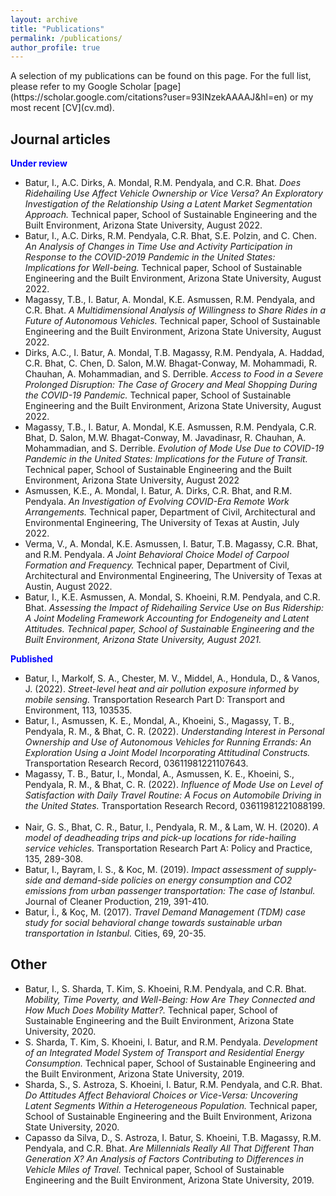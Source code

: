```yaml
---
layout: archive
title: "Publications"
permalink: /publications/
author_profile: true
---
```

<link rel="stylesheet" href="https://cdn.jsdelivr.net/npm/bootstrap-icons@1.7.2/font/bootstrap-icons.css">    
A selection of my publications can be found on this page. For the full list, please refer to my Google Scholar [page](https://scholar.google.com/citations?user=93INzekAAAAJ&hl=en) or my most recent [CV](cv.md).

## Journal articles
<strong style="color:#0000ff">Under review</strong>
- <span style="font-size:14px">Batur, I., A.C. Dirks, A. Mondal, R.M. Pendyala, and C.R. Bhat. <i> Does  Ridehailing Use Affect Vehicle Ownership or Vice Versa? An Exploratory Investigation of the Relationship Using a Latent Market Segmentation Approach. </i> Technical paper, School of Sustainable Engineering and the Built Environment, Arizona State University, August 2022.<button tclass="btn btn-link" style="border:0px; background-color: transparent" onclick=" window.open('https://www.caee.utexas.edu/prof/bhat/ABSTRACTS/Batur_et_al_RH_use_Veh_availability.pdf', '_blank'); return false;"><span class="bi bi-file-earmark-pdf" style="font-size: 1rem; -webkit-text-stroke-width: 1px"></span>
- <span style="font-size:14px">Batur, I., A.C. Dirks, R.M. Pendyala, C.R. Bhat, S.E. Polzin, and C. Chen. <i> An Analysis of Changes in Time Use and Activity Participation in Response to the COVID-2019 Pandemic in the United States: Implications for Well-being. </i> Technical paper, School of Sustainable Engineering and the Built Environment, Arizona State University, August 2022.<button tclass="btn btn-link" style="border:0px; background-color: transparent" onclick=" window.open('https://www.caee.utexas.edu/prof/bhat/ABSTRACTS/Batur_et_al_Covid_Time_Use_Wellbeing.pdf', '_blank'); return false;"><span class="bi bi-file-earmark-pdf" style="font-size: 1rem; -webkit-text-stroke-width: 1px"></span>
- <span style="font-size:14px">Magassy, T.B., I. Batur, A. Mondal, K.E. Asmussen, R.M. Pendyala, and C.R. Bhat. <i> A Multidimensional Analysis of Willingness to Share Rides in a Future of Autonomous Vehicles.</i> Technical paper, School of Sustainable Engineering and the Built Environment, Arizona State University, August 2022.<button tclass="btn btn-link" style="border:0px; background-color: transparent" onclick=" window.open('https://www.caee.utexas.edu/prof/bhat/ABSTRACTS/Magassy_et_al_AV_sharing.pdf', '_blank'); return false;"><span class="bi bi-file-earmark-pdf" style="font-size: 1rem; -webkit-text-stroke-width: 1px"></span>
- <span style="font-size:14px">Dirks, A.C., I. Batur, A. Mondal, T.B. Magassy, R.M. Pendyala, A. Haddad, C.R. Bhat, C. Chen, D. Salon, M.W. Bhagat-Conway, M. Mohammadi, R. Chauhan, A. Mohammadian, and S. Derrible. <i> Access to Food in a Severe Prolonged Disruption: The Case of Grocery and Meal Shopping During the COVID-19 Pandemic.</i> Technical paper, School of Sustainable Engineering and the Built Environment, Arizona State University, August 2022.<button tclass="btn btn-link" style="border:0px; background-color: transparent" onclick=" window.open('https://www.caee.utexas.edu/prof/bhat/ABSTRACTS/Dirks_et_al_COVID_Risk_Perception.pdf', '_blank'); return false;"><span class="bi bi-file-earmark-pdf" style="font-size: 1rem; -webkit-text-stroke-width: 1px"></span>
- <span style="font-size:14px">Magassy, T.B., I. Batur, A. Mondal, K.E. Asmussen, R.M. Pendyala, C.R. Bhat, D. Salon, M.W. Bhagat-Conway, M. Javadinasr, R. Chauhan, A. Mohammadian, and S. Derrible. <i>Evolution of Mode Use Due to COVID-19 Pandemic in the United States: Implications for the Future of Transit.</i> Technical paper, School of Sustainable Engineering and the Built Environment, Arizona State University, August 2022<button tclass="btn btn-link" style="border:0px; background-color: transparent" onclick=" window.open('https://www.caee.utexas.edu/prof/bhat/ABSTRACTS/Magassy_et_al_TransitEvolutionCOVID.pdf', '_blank'); return false;"><span class="bi bi-file-earmark-pdf" style="font-size: 1rem; -webkit-text-stroke-width: 1px"></span>
- <span style="font-size:14px">Asmussen, K.E., A. Mondal, I. Batur, A. Dirks, C.R. Bhat, and R.M. Pendyala. <i>An Investigation of Evolving COVID-Era Remote Work Arrangements.</i> Technical paper, Department of Civil, Architectural and Environmental Engineering, The University of Texas at Austin, July 2022.<button tclass="btn btn-link" style="border:0px; background-color: transparent" onclick=" window.open('https://www.caee.utexas.edu/prof/bhat/ABSTRACTS/AFLTW.pdf', '_blank'); return false;"><span class="bi bi-file-earmark-pdf" style="font-size: 1rem; -webkit-text-stroke-width: 1px"></span>
- <span style="font-size:14px">Verma, V., A. Mondal, K.E. Asmussen, I. Batur, T.B. Magassy, C.R. Bhat, and R.M. Pendyala. <i> A Joint Behavioral Choice Model of Carpool Formation and Frequency. </i>Technical paper, Department of Civil, Architectural and Environmental Engineering, The University of Texas at Austin, August 2022.<button tclass="btn btn-link" style="border:0px; background-color: transparent" onclick=" window.open('https://www.caee.utexas.edu/prof/bhat/ABSTRACTS/CarpoolFormationChoices.pdf', '_blank'); return false;"><span class="bi bi-file-earmark-pdf" style="font-size: 1rem; -webkit-text-stroke-width: 1px"></span>
- <span style="font-size:14px">Batur, I., K.E. Asmussen, A. Mondal, S. Khoeini, R.M. Pendyala, and C.R. Bhat.<i> Assessing the Impact of Ridehailing Service Use on Bus Ridership: A Joint Modeling Framework Accounting for Endogeneity and Latent Attitudes. Technical paper, School of Sustainable Engineering and the Built Environment, Arizona State University, August 2021.</i><button tclass="btn btn-link" style="border:0px; background-color: transparent" onclick=" window.open('/files/papers/RidehailingBusUseChange.pdf', '_blank'); return false;"><span class="bi bi-file-earmark-pdf" style="font-size: 1rem; -webkit-text-stroke-width: 1px"></span>

<strong style="color:#0000ff">Published</strong>
- <span style="font-size:14px"> Batur, I., Markolf, S. A., Chester, M. V., Middel, A., Hondula, D., & Vanos, J. (2022). <i> Street-level heat and air pollution exposure informed by mobile sensing. </i> Transportation Research Part D: Transport and Environment, 113, 103535. <button tclass="btn btn-link" style="border:0px; background-color: transparent" onclick=" window.open('https://www.sciencedirect.com/science/article/pii/S1361920922003613?casa_token=nfaDefORB3wAAAAA:Ur1bA6ry1LOpCfMkB_S8hoXCbE1JT9qX-1s7S2iymwlF8b0w2DwM6WR9BFg1V7XIEFV4d15LZWU', '_blank'); return false;"><span class="bi bi-link-45deg" style="font-size: 1.2rem; -webkit-text-stroke-width: 1px"></span></button> <button tclass="btn btn-link" style="border:0px; background-color: transparent" onclick="window.location.href='/files/papers/batur_et_al_zimin_project.pdf';"><span class="bi bi-file-earmark-pdf" style="font-size: 1rem; -webkit-text-stroke-width: 1px"></span></button> </span>
- <span style="font-size:14px"> Batur, I., Asmussen, K. E., Mondal, A., Khoeini, S., Magassy, T. B., Pendyala, R. M., & Bhat, C. R. (2022). <i> Understanding Interest in Personal Ownership and Use of Autonomous Vehicles for Running Errands: An Exploration Using a Joint Model Incorporating Attitudinal Constructs. </i> Transportation Research Record, 03611981221107643. <button tclass="btn btn-link" style="border:0px; background-color: transparent" onclick=" window.open('https://journals.sagepub.com/doi/abs/10.1177/03611981221107643', '_blank'); return false;"><span class="bi bi-link-45deg" style="font-size: 1.2rem; -webkit-text-stroke-width: 1px"></span></button> <button tclass="btn btn-link" style="border:0px; background-color: transparent" onclick="window.location.href='/files/papers/batur_et_al_running_errands.pdf';"><span class="bi bi-file-earmark-pdf" style="font-size: 1rem; -webkit-text-stroke-width: 1px"></span></button> </span>
- <span style="font-size:14px"> Magassy, T. B., Batur, I., Mondal, A., Asmussen, K. E., Khoeini, S., Pendyala, R. M., & Bhat, C. R. (2022). <i> Influence of Mode Use on Level of Satisfaction with Daily Travel Routine: A Focus on Automobile Driving in the United States. </i> Transportation Research Record, 03611981221088199. <button tclass="btn btn-link" style="border:0px; background-color: transparent" onclick="window.open('https://journals.sagepub.com/doi/full/10.1177/03611981221088199?casa_token=j35CMaAFkHgAAAAA%3A5KsUYosGnH9XTqCUumFllVsHELCo-oF3OiCQi8ksBBhTZVNCIpBLEF63kFCBGodELwxyeguZUw-8Gg', '_blank'); return false;"><span class="bi bi-link-45deg" style="font-size: 1.2rem; -webkit-text-stroke-width: 1px"></span></button> <button tclass="btn btn-link" style="border:0px; background-color: transparent" onclick="window.location.href='/files/papers/magassy_et_al_travel_satisfaction.pdf';"><span class="bi bi-file-earmark-pdf" style="font-size: 1rem; -webkit-text-stroke-width: 1px"></span></button> </span>
- <span style="font-size:14px"> Nair, G. S., Bhat, C. R., Batur, I., Pendyala, R. M., & Lam, W. H. (2020). <i> A model of deadheading trips and pick-up locations for ride-hailing service vehicles. </i> Transportation Research Part A: Policy and Practice, 135, 289-308. <button tclass="btn btn-link" style="border:0px; background-color: transparent" onclick=" window.open('https://www.sciencedirect.com/science/article/pii/S0965856419310985?casa_token=8D3Y3DfGHP4AAAAA:i-YXdXpHwIfn7Nc8M3NaYnG_GeYplNxVrca79CbT2q8YHjONU4w-CjwdDyCBbx6b_Jne9Y3G48U', '_blank'); return false;" ><span class="bi bi-link-45deg" style="font-size: 1.2rem; -webkit-text-stroke-width: 1px"></span>
- <span style="font-size:14px"> Batur, I., Bayram, I. S., & Koc, M. (2019). <i>Impact assessment of supply-side and demand-side policies on energy consumption and CO2 emissions from urban passenger transportation: The case of Istanbul. </i> Journal of Cleaner Production, 219, 391-410. <button tclass="btn btn-link" style="border:0px; background-color: transparent" onclick=" window.open('https://www.sciencedirect.com/science/article/pii/S0959652619304494?casa_token=xRqQDPkB-lUAAAAA:WMD2EvULYJ_R8_r-lOp6zS3MDgax2qif3c3JuIt5Ht7dhydqA95TWWXvI4dak9FeX_51Ztd0cbM', '_blank'); return false;"><span class="bi bi-link-45deg" style="font-size: 1.2rem; -webkit-text-stroke-width: 1px"></span>
- <span style="font-size:14px"> Batur, İ., & Koç, M. (2017).<i> Travel Demand Management (TDM) case study for social behavioral change towards sustainable urban transportation in Istanbul. </i> Cities, 69, 20-35. <button tclass="btn btn-link" style="border:0px; background-color: transparent"  onclick=" window.open('https://www.sciencedirect.com/science/article/pii/S0264275117300148?casa_token=fZRED0XSZJMAAAAA:y4gQ2GlUgDzkogMCCkEEF1oe9nEdCotE100SoDtWZAbs-6zAGZTM9_Kqbcc1QF5nu2201ezFYTY', '_blank'); return false;"></span>

## Other
- <span style="font-size:14px"> Batur, I., S. Sharda, T. Kim, S. Khoeini, R.M. Pendyala, and C.R. Bhat. <i>Mobility, Time Poverty, and Well-Being: How Are They Connected and How Much Does Mobility Matter?.</i> Technical paper, School of Sustainable Engineering and the Built Environment, Arizona State University, 2020.<button tclass="btn btn-link" style="border:0px; background-color: transparent" onclick=" window.open('/files/papers/ZeroTripMakersTimePovertyWellbeing_Baturetal_TRB2020.pdf', '_blank'); return false;"><span class="bi bi-file-earmark-pdf" style="font-size: 1rem; -webkit-text-stroke-width: 1px"></span>
- <span style="font-size:14px"> S. Sharda, T. Kim, S. Khoeini, I. Batur, and R.M. Pendyala. <i> Development of an Integrated Model System of Transport and Residential Energy Consumption. </i> Technical paper, School of Sustainable Engineering and the Built Environment, Arizona State University, 2019.<button tclass="btn btn-link" style="border:0px; background-color: transparent" onclick=" window.open('/files/papers/shivam_et_al_energy.pdf', '_blank'); return false;"><span class="bi bi-file-earmark-pdf" style="font-size: 1rem; -webkit-text-stroke-width: 1px"></span>
- <span style="font-size:14px"> Sharda, S., S. Astroza, S. Khoeini, I. Batur, R.M. Pendyala, and C.R. Bhat. <i> Do Attitudes Affect Behavioral Choices or Vice-Versa: Uncovering Latent Segments Within a Heterogeneous Population.</i> Technical paper, School of Sustainable Engineering and the Built Environment, Arizona State University, 2020.<button tclass="btn btn-link" style="border:0px; background-color: transparent" onclick=" window.open('https://www.caee.utexas.edu/prof/bhat/ABSTRACTS/AttitudesBehavior_Latent_Seg.pdf', '_blank'); return false;"><span class="bi bi-file-earmark-pdf" style="font-size: 1rem; -webkit-text-stroke-width: 1px"></span>
- <span style="font-size:14px"> Capasso da Silva, D., S. Astroza, I. Batur, S. Khoeini, T.B. Magassy, R.M. Pendyala, and C.R. Bhat. <i> Are Millennials Really All That Different Than Generation X? An Analysis of Factors Contributing to Differences in Vehicle Miles of Travel.</i> Technical paper, School of Sustainable Engineering and the Built Environment, Arizona State University, 2019.<button tclass="btn btn-link" style="border:0px; background-color: transparent" onclick=" window.open('https://www.caee.utexas.edu/prof/bhat/ABSTRACTS/MillennialsDifferent.pdf', '_blank'); return false;"><span class="bi bi-file-earmark-pdf" style="font-size: 1rem; -webkit-text-stroke-width: 1px"></span>
